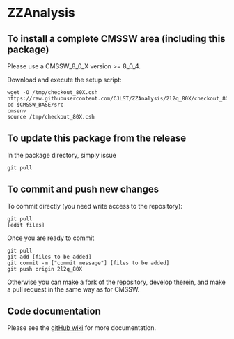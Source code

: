 ZZAnalysis
==========

To install a complete CMSSW area (including this package)
------------------------------
Please use a CMSSW_8_0_X version >= 8_0_4.

Download and execute the setup script:
```
wget -O /tmp/checkout_80X.csh https://raw.githubusercontent.com/CJLST/ZZAnalysis/2l2q_80X/checkout_80X.csh
cd $CMSSW_BASE/src
cmsenv
source /tmp/checkout_80X.csh
```

To update this package from the release
------------------------------------------
In the package directory, simply issue
```
git pull
```

To commit and push new changes
------------------------------
To commit directly (you need write access to the repository):
```
git pull
[edit files]
```
Once you are ready to commit
```
git pull
git add [files to be added]
git commit -m ["commit message"] [files to be added]
git push origin 2l2q_80X
```

Otherwise you can make a fork of the repository, develop therein, and make a pull request in the same way as for CMSSW.

Code documentation
------------------
Please see the [gitHub wiki](https://github.com/CJLST/ZZAnalysis) for more documentation.
